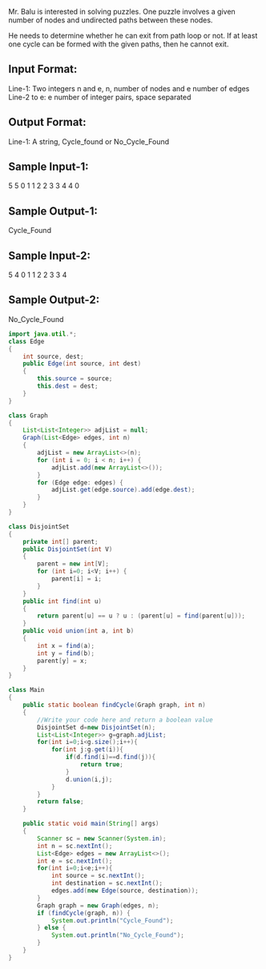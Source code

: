 Mr. Balu is interested in solving puzzles. 
One puzzle involves a given number of nodes and undirected paths between these nodes. 

He needs to determine whether he can exit from path loop or not. 
If at least one cycle can be formed with the given paths, then he cannot exit.

Input Format:
-------------
Line-1: Two integers n and e, n, number of nodes and e number of edges
Line-2 to e: e number of integer pairs, space separated

Output Format:
--------------
Line-1: A string, Cycle_found or No_Cycle_Found

Sample Input-1:
---------------
5 5
0 1
1 2
2 3
3 4
4 0

Sample Output-1:
----------------
Cycle_Found

Sample Input-2:
---------------
5 4
0 1
1 2
2 3
3 4

Sample Output-2:
----------------
No_Cycle_Found

```java
import java.util.*;
class Edge
{
	int source, dest;
	public Edge(int source, int dest)
	{
		this.source = source;
		this.dest = dest;
	}
}

class Graph
{
	List<List<Integer>> adjList = null;
	Graph(List<Edge> edges, int n)
	{
		adjList = new ArrayList<>(n);
		for (int i = 0; i < n; i++) {
			adjList.add(new ArrayList<>());
		}
		for (Edge edge: edges) {
			adjList.get(edge.source).add(edge.dest);
		}
	}
}

class DisjointSet
{
	private int[] parent;   
	public DisjointSet(int V) 
	{
		parent = new int[V];
		for (int i=0; i<V; i++) {
			parent[i] = i;
		}
	}
	public int find(int u)
	{
		return parent[u] == u ? u : (parent[u] = find(parent[u]));
	}
	public void union(int a, int b)
	{
		int x = find(a);
		int y = find(b);
		parent[y] = x;
	}
}

class Main
{
	public static boolean findCycle(Graph graph, int n)
	{
		//Write your code here and return a boolean value
		DisjointSet d=new DisjointSet(n);
		List<List<Integer>> g=graph.adjList;
		for(int i=0;i<g.size();i++){
		    for(int j:g.get(i)){
		        if(d.find(i)==d.find(j)){
		            return true;
		        }
		        d.union(i,j);
		    }
		}
		return false;
	}

	public static void main(String[] args) 
	{
        Scanner sc = new Scanner(System.in);
        int n = sc.nextInt();
        List<Edge> edges = new ArrayList<>();
		int e = sc.nextInt();
        for(int i=0;i<e;i++){
            int source = sc.nextInt();
            int destination = sc.nextInt();
            edges.add(new Edge(source, destination));
        }
        Graph graph = new Graph(edges, n);
        if (findCycle(graph, n)) {
            System.out.println("Cycle_Found");
        } else {
            System.out.println("No_Cycle_Found");
        }
    }
}

```
